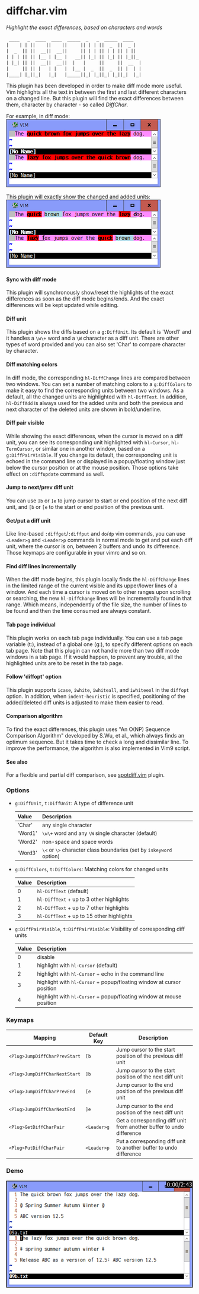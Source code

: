 # diffchar.vim
*Highlight the exact differences, based on characters and words*
```
 ____   _  ____  ____  _____  _   _  _____  ____   
|    | | ||    ||    ||     || | | ||  _  ||  _ |  
|  _  || ||  __||  __||     || | | || | | || | ||  
| | | || || |__ | |__ |   __|| |_| || |_| || |_||_ 
| |_| || ||  __||  __||  |   |     ||     ||  __  |
|     || || |   | |   |  |__ |  _  ||  _  || |  | |
|____| |_||_|   |_|   |_____||_| |_||_| |_||_|  |_|
```

This plugin has been developed in order to make diff mode more useful. Vim
highlights all the text in between the first and last different characters on
a changed line. But this plugin will find the exact differences between them,
character by character - so called *DiffChar*.

For example, in diff mode:  
![example1](example1.png)

This plugin will exactly show the changed and added units:  
![example2](example2.png)

#### Sync with diff mode
This plugin will synchronously show/reset the highlights of the exact
differences as soon as the diff mode begins/ends. And the exact differences
will be kept updated while editing.

#### Diff unit
This plugin shows the diffs based on a `g:DiffUnit`. Its default is 'Word1'
and it handles a `\w\+` word and a `\W` character as a diff unit. There are other
types of word provided and you can also set 'Char' to compare character by 
character.

#### Diff matching colors
In diff mode, the corresponding `hl-DiffChange` lines are compared between two
windows. You can set a number of matching colors to a `g:DiffColors` to make
it easy to find the corresponding units between two windows. As a default, all
the changed units are highlighted with `hl-DiffText`. In addition,
`hl-DiffAdd` is always used for the added units and both the previous and next
character of the deleted units are shown in bold/underline.

#### Diff pair visible
While showing the exact differences, when the cursor is moved on a diff unit,
you can see its corresponding unit highlighted with `hl-Cursor`,
`hl-TermCursor`, or similar one in another window, based on a
`g:DiffPairVisible`. If you change its default, the corresponding unit is
echoed in the command line or displayed in a popup/floating window just below
the cursor position or at the mouse position. Those options take effect on
`:diffupdate` command as well.

#### Jump to next/prev diff unit
You can use `]b` or `]e` to jump cursor to start or end position of the next
diff unit, and `[b` or `[e` to the start or end position of the previous unit.

#### Get/put a diff unit
Like line-based `:diffget`/`:diffput` and `do`/`dp` vim commands, you can use
`<Leader>g` and `<Leader>p` commands in normal mode to get and put each diff
unit, where the cursor is on, between 2 buffers and undo its difference. Those
keymaps are configurable in your vimrc and so on.

#### Find diff lines incrementally
When the diff mode begins, this plugin locally finds the `hl-DiffChange` lines
in the limited range of the current visible and its upper/lower lines of a
window. And each time a cursor is moved on to other ranges upon scrolling or
searching, the new `hl-DiffChange` lines will be incrementally found in that
range. Which means, independently of the file size, the number of lines to be
found and then the time consumed are always constant.

#### Tab page individual
This plugin works on each tab page individually. You can use a tab page
variable (t:), instead of a global one (g:), to specify different options on
each tab page. Note that this plugin can not handle more than two diff mode
windows in a tab page. If it would happen, to prevent any trouble, all the
highlighted units are to be reset in the tab page.

#### Follow 'diffopt' option
This plugin supports `icase`, `iwhite`, `iwhiteall`, and `iwhiteeol` in the
`diffopt` option. In addition, when `indent-heuristic` is specified,
positioning of the added/deleted diff units is adjusted to make them easier
to read.

#### Comparison algorithm
To find the exact differences, this plugin uses "An O(NP) Sequence Comparison
Algorithm" developed by S.Wu, et al., which always finds an optimum sequence.
But it takes time to check a long and dissimilar line. To improve the
performance, the algorithm is also implemented in Vim9 script.

#### See also
For a flexible and partial diff comparison, see
[spotdiff.vim](https://github.com/rickhowe/spotdiff.vim) plugin.

### Options

* `g:DiffUnit`, `t:DiffUnit`: A type of difference unit

  | Value | Description |
  | --- | --- |
  | 'Char' | any single character |
  | 'Word1' | `\w\+` word and any `\W` single character (default) |
  | 'Word2' | non-space and space words |
  | 'Word3' | `\<` or `\>` character class boundaries (set by `iskeyword` option) |

* `g:DiffColors`, `t:DiffColors`: Matching colors for changed units

  | Value | Description |
  | --- | --- |
  | 0 | `hl-DiffText` (default) |
  | 1 | `hl-DiffText` + up to 3 other highlights |
  | 2 | `hl-DiffText` + up to 7 other highlights |
  | 3 | `hl-DiffText` + up to 15 other highlights |

* `g:DiffPairVisible`, `t:DiffPairVisible`: Visibility of corresponding diff units
  
  | Value | Description |
  | --- | --- |
  | 0 | disable |
  | 1 | highlight with `hl-Cursor` (default) |
  | 2 | highlight with `hl-Cursor` + echo in the command line |
  | 3 | highlight with `hl-Cursor` + popup/floating window at cursor position |
  | 4 | highlight with `hl-Cursor` + popup/floating window at mouse position |

### Keymaps

| Mapping | Default Key | Description |
| --- | --- | --- |
| `<Plug>JumpDiffCharPrevStart` | `[b` | Jump cursor to the start position of the previous diff unit |
| `<Plug>JumpDiffCharNextStart` | `]b` | Jump cursor to the start position of the next diff unit |
| `<Plug>JumpDiffCharPrevEnd` | `[e` | Jump cursor to the end position of the previous diff unit |
| `<Plug>JumpDiffCharNextEnd` | `]e` | Jump cursor to the end position of the next diff unit |
| `<Plug>GetDiffCharPair` | `<Leader>g` | Get a corresponding diff unit from another buffer to undo difference |
| `<Plug>PutDiffCharPair` | `<Leader>p` | Put a corresponding diff unit to another buffer to undo difference |

### Demo

![demo](demo.gif)
